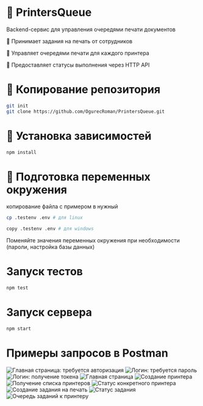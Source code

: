 # 📇 PrintersQueue

Backend-сервис для управления очередями печати документов

📌 Принимает задания на печать от сотрудников
    
📌 Управляет очередями печати для каждого принтера
    
📌 Предоставляет статусы выполнения через HTTP API

# 📍 Копирование репозитория

```bash
git init
git clone https://github.com/OgurecRoman/PrintersQueue.git
```

# 🧲 Установка зависимостей

```bash
npm install
```

# 📎 Подготовка переменных окружения

копирование файла с примером в нужный

```bash
cp .testenv .env # для linux
```

```bash
copy .testenv .env # для windows
```

Поменяйте значения переменных окружения при необходимости (пароли, настройка базы данных)

# Запуск тестов

```bash
npm test
```

# Запуск сервера

```bash
npm start
```

# Примеры запросов в Postman

![Главная страница: требуется авторизация](images/postman/1.png)
![Логин: требуется пароль](images/postman/2.png)
![Логин: получение токена](images/postman/3.png)
![Главная страница](images/postman/4.png)
![Создание принтера](images/postman/5.png)
![Получение списка принтеров](images/postman/6.png)
![Статус конкретного принтера](images/postman/7.png)
![Создание задания на печать](images/postman/8.png)
![Статус задания](images/postman/9.png)
![Очередь заданий к принтеру](images/postman/10.png)
